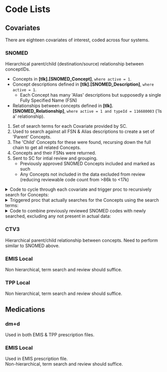 # Code Lists

## Covariates
There are eighteen covariates of interest, coded across four systems. 

### SNOMED
Hierarchical parent/child (destination/source) relationship between conceptIDs.  
- Concepts in **[tlk].[SNOMED_Concept]**, `where active = 1`.  
- Concept descriptions defined in **[tlk].[SNOMED_Description]**, `where active = 1`.  
  - Each Concept has many 'Alias' descriptions but supposedly a single Fully Specified Name (FSN)
- Relationships between concepts defined in **[tlk].[SNOMED_Relationship]**, `where active = 1 and typeId = 116680003` ('Is a' relationship).  

1. Set of search terms for each Covariate provided by SC.  
2. Used to search against all FSN & Alias descriptions to create a set of 'Parent' Concepts.  
3. The 'Child' Concepts for these were found, recursing down the full chain to get all related Concepts.  
4. Concepts and their FSNs were returned.  
5. Sent to SC for intial review and grouping.
   - Previously approved SNOMED Concepts included and marked as such
   - Any Concepts not included in the data excluded from review (reducing reviewable code count from >86k to <17k)  

<details>
  <summary>Code to cycle through each covariate and trigger proc to recursively search for Concepts:</summary>
    
  ```TSQL
  ALTER proc [dbo].[sp_create_initial_SNOMED_code_lists]
  as

  declare @covariate varchar(max)
  declare @code_list_new table (
    covariate varchar(max)
    , code_type varchar(25)
    , conceptId bigint
    , term varchar(max)
    )

  declare MY_CURSOR cursor
    LOCAL STATIC READ_ONLY FORWARD_ONLY
  for 
  select distinct covariate from [tlk].[code_list_search_terms] 

  open MY_CURSOR
  fetch next from MY_CURSOR into @covariate
  while @@FETCH_STATUS = 0
  begin 

    insert into @code_list_new
    exec [dbo].[sp_search_Child_SNOMED] @covariate

    insert into [cl].[covariate_code_lists_new]
    select n.covariate
      , n.code_type	
      , n.conceptId	
      , n.term 
    from @code_list_new n
      left join [cl].[covariate_code_lists_approved] a
        on n.conceptId = a.conceptId
          and n.term = a.term
          and a.covariate = @covariate
    where a.conceptId is null

      fetch next from MY_CURSOR into @covariate
  end
  close MY_CURSOR
  deallocate MY_CURSOR
  ```
</details>
<details>
  <summary>Triggered proc that actually searches for the Concepts using the search terms:</summary>
  
  ```TSQL
  ALTER proc [dbo].[sp_search_Child_SNOMED] (@covariate varchar(max))
  as

  declare @core table (ConceptId bigint)
  declare @child table (ConceptId bigint)

  -- Get core ConceptIDs
  insert into @core
  select distinct c.id
  from [tlk].[SNOMED_Concept] c
    inner join [tlk].[SNOMED_Description] d
      on c.id = d.conceptId
    inner join [tlk].[code_list_search_terms] s
      on d.term like '%' + upper(s.term) + '%'
  where c.active = 1
    and d.active = 1
    and s.covariate = @covariate


  -- Get the children of the core
  ;with tblChild as
    (
      select r.*  -- parent codes
      from [tlk].[SNOMED_Relationship] r
        inner join [tlk].[SNOMED_Concept] c
          on r.destinationId = c.id
      where r.[destinationId] in (select ConceptId from @core)
        and r.typeId = 116680003  -- 'Is a' relationship
        and r.active = 1
        and c.active = 1
    union all
      select r.*  -- child codes
      from [tlk].[SNOMED_Relationship] r
        inner join [tlk].[SNOMED_Concept] c
          on r.sourceId = c.id
        inner join tblChild 
          on r.[destinationId] = tblChild.sourceId
      where r.typeId = 116680003  -- 'Is a' relationship
        and r.active = 1
        and c.active = 1
    )
  insert into @child
  select distinct sourceId
  from tblChild
  option(MAXRECURSION 32767)

  -- return conceptId and FSN term
  select distinct @covariate as covariate
    , 'SNOMED' as code_type
    , c.id as conceptId
    , d.term
  from [tlk].[SNOMED_Concept] c
    inner join [tlk].[SNOMED_Description] d
      on c.id = d.conceptId
  where c.active = 1
    and d.active = 1
    and d.typeId = 900000000000003001 -- FSN
    and c.id in (select conceptId from @child union all select conceptId from @core)
  order by c.id, d.term
  ```
</details>
<details>
  <summary>Code to combine previously reviewed SNOMED codes with newly searched, excluding any not present in actual data: </summary>

  ```TSQL
  ALTER proc [dbo].[sp_combine_initial_approved_code_lists]
  as

  declare @t table (code bigint)
  insert into @t 

  SELECT distinct [code] 
  FROM [P0223].[dbo].[covid19_emis_gp_clinical] 
  where code_type = 2

  select [code_type]
    , [covariate]
    , [grouping]
    , [conceptId]
    , [term]
    , 'Approved & Grouped' as CodeStatus
  from [cl].[covariate_code_lists_approved] a
  where conceptId in (select code from @t)
    union 
  select [code_type]
    , [covariate]
    , null as [Grouping]
    , [conceptId]
    , [term]
    , 'New & ungrouped' as CodeStatus
  from [cl].[covariate_code_lists_new] n
  where conceptId in (select code from @t)
  ```
</details>

### CTV3
Hierarchical parent/child relationship between concepts. Need to perform similar to SNOMED above.  

### EMIS Local
Non hierarchical, term search and review should suffice.  

### TPP Local
Non hierarchical, term search and review should suffice.  

## Medications

### dm+d
Used in both EMIS & TPP prescription files.  

### EMIS Local
Used in EMIS prescription file.  
Non-hierarchical, term search and review should suffice.
